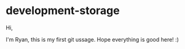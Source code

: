 # development-storage

Hi,

I'm Ryan, this is my first git ussage. Hope everything is good here! :)
